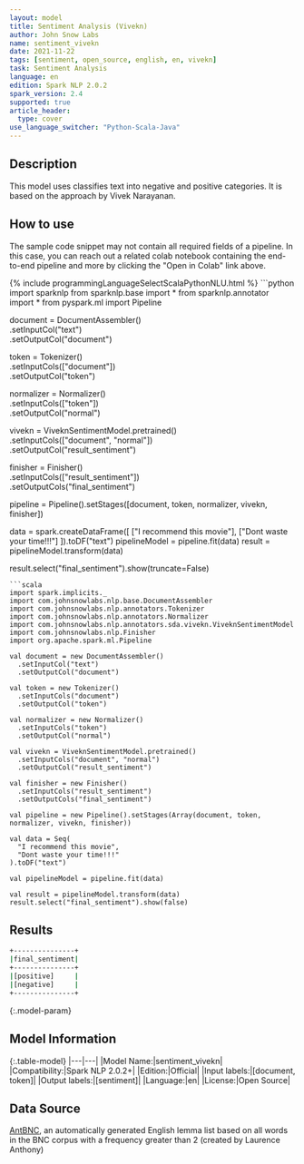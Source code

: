 ```yaml
---
layout: model
title: Sentiment Analysis (Vivekn)
author: John Snow Labs
name: sentiment_vivekn
date: 2021-11-22
tags: [sentiment, open_source, english, en, vivekn]
task: Sentiment Analysis
language: en
edition: Spark NLP 2.0.2
spark_version: 2.4
supported: true
article_header:
  type: cover
use_language_switcher: "Python-Scala-Java"
---
```


## Description

This model uses classifies text into negative and positive categories. It is based
on the approach by Vivek Narayanan.


## How to use

The sample code snippet may not contain all required fields of a pipeline. In this case, you can reach out a related colab notebook containing the end-to-end pipeline and more by clicking the "Open in Colab" link above.


<div class="tabs-box" markdown="1">
{% include programmingLanguageSelectScalaPythonNLU.html %}
```python
import sparknlp
from sparknlp.base import *
from sparknlp.annotator import *
from pyspark.ml import Pipeline

document = DocumentAssembler() \
    .setInputCol("text") \
    .setOutputCol("document")

token = Tokenizer() \
    .setInputCols(["document"]) \
    .setOutputCol("token")

normalizer = Normalizer() \
    .setInputCols(["token"]) \
    .setOutputCol("normal")

vivekn =  ViveknSentimentModel.pretrained() \
    .setInputCols(["document", "normal"]) \
    .setOutputCol("result_sentiment")

finisher = Finisher() \
    .setInputCols(["result_sentiment"]) \
    .setOutputCols("final_sentiment")

pipeline = Pipeline().setStages([document, token, normalizer, vivekn, finisher])

data = spark.createDataFrame([
    ["I recommend this movie"],
    ["Dont waste your time!!!"]
]).toDF("text")
pipelineModel = pipeline.fit(data)
result = pipelineModel.transform(data)

result.select("final_sentiment").show(truncate=False)
```
```scala
import spark.implicits._
import com.johnsnowlabs.nlp.base.DocumentAssembler
import com.johnsnowlabs.nlp.annotators.Tokenizer
import com.johnsnowlabs.nlp.annotators.Normalizer
import com.johnsnowlabs.nlp.annotators.sda.vivekn.ViveknSentimentModel
import com.johnsnowlabs.nlp.Finisher
import org.apache.spark.ml.Pipeline

val document = new DocumentAssembler()
  .setInputCol("text")
  .setOutputCol("document")

val token = new Tokenizer()
  .setInputCols("document")
  .setOutputCol("token")

val normalizer = new Normalizer()
  .setInputCols("token")
  .setOutputCol("normal")

val vivekn = ViveknSentimentModel.pretrained()
  .setInputCols("document", "normal")
  .setOutputCol("result_sentiment")

val finisher = new Finisher()
  .setInputCols("result_sentiment")
  .setOutputCols("final_sentiment")

val pipeline = new Pipeline().setStages(Array(document, token, normalizer, vivekn, finisher))

val data = Seq(
  "I recommend this movie",
  "Dont waste your time!!!"
).toDF("text")

val pipelineModel = pipeline.fit(data)

val result = pipelineModel.transform(data)
result.select("final_sentiment").show(false)
```
</div>

## Results

```bash
+---------------+
|final_sentiment|
+---------------+
|[positive]     |
|[negative]     |
+---------------+
```

{:.model-param}
## Model Information

{:.table-model}
|---|---|
|Model Name:|sentiment_vivekn|
|Compatibility:|Spark NLP 2.0.2+|
|Edition:|Official|
|Input labels:|[document, token]|
|Output labels:|[sentiment]|
|Language:|en|
|License:|Open Source|


## Data Source

[AntBNC](https://www.laurenceanthony.net/software/antconc/), an automatically generated English lemma list based on all words in the BNC corpus with a frequency greater than 2 (created by Laurence Anthony)